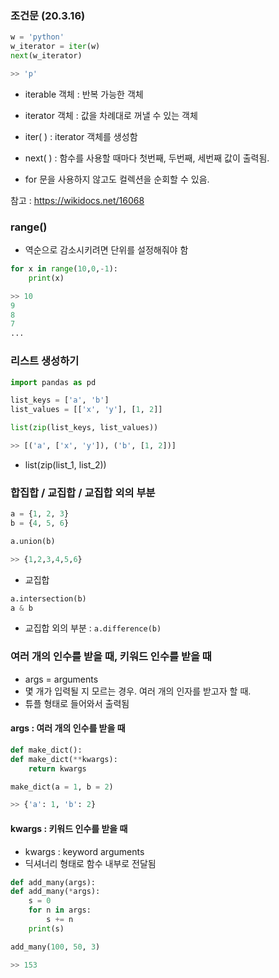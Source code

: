 
### 조건문 (20.3.16)

```python
w = 'python'
w_iterator = iter(w)
next(w_iterator)

>> 'p'
```

- iterable 객체 : 반복 가능한 객체

- iterator 객체 : 값을 차례대로 꺼낼 수 있는 객체
- iter( ) : iterator 객체를 생성함
- next( ) : 함수를 사용할 때마다 첫번째, 두번째, 세번째 값이 출력됨.
- for 문을 사용하지 않고도 컬렉션을 순회할 수 있음.

참고 : https://wikidocs.net/16068


### range()
- 역순으로 감소시키려면 단위를 설정해줘야 함

```python
for x in range(10,0,-1):
	print(x)

>> 10
9
8
7
...
```


### 리스트 생성하기
```python
import pandas as pd

list_keys = ['a', 'b']
list_values = [['x', 'y'], [1, 2]]

list(zip(list_keys, list_values))

>> [('a', ['x', 'y']), ('b', [1, 2])]
```

- list(zip(list_1, list_2))


### 합집합 / 교집합 / 교집합 외의 부분
```python
a = {1, 2, 3}
b = {4, 5, 6}

a.union(b)

>> {1,2,3,4,5,6}
```

- 교집합
```python
a.intersection(b)
a & b

```
- 교집합 외의 부분 : `a.difference(b)`



### 여러 개의 인수를 받을 때, 키워드 인수를 받을 때
- args = arguments
- 몇 개가 입력될 지 모르는 경우. 여러 개의 인자를 받고자 할 때.
- 튜플 형태로 들어와서 출력됨

#### args : 여러 개의 인수를 받을 때

```python
def make_dict():
def make_dict(**kwargs):
    return kwargs

make_dict(a = 1, b = 2)

>> {'a': 1, 'b': 2}
```

#### kwargs : 키워드 인수를 받을 때
- kwargs : keyword arguments
- 딕셔너리 형태로 함수 내부로 전달됨

```python
def add_many(args):
def add_many(*args):
    s = 0
    for n in args:
        s += n
    print(s)

add_many(100, 50, 3)

>> 153

```
